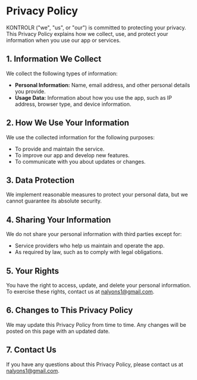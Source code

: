 # Privacy Policy

KONTROLR ("we", "us", or "our") is committed to protecting your privacy. This Privacy Policy explains how we collect, use, and protect your information when you use our app or services.

## 1. Information We Collect

We collect the following types of information:
- **Personal Information:** Name, email address, and other personal details you provide.
- **Usage Data:** Information about how you use the app, such as IP address, browser type, and device information.

## 2. How We Use Your Information

We use the collected information for the following purposes:
- To provide and maintain the service.
- To improve our app and develop new features.
- To communicate with you about updates or changes.

## 3. Data Protection

We implement reasonable measures to protect your personal data, but we cannot guarantee its absolute security.

## 4. Sharing Your Information

We do not share your personal information with third parties except for:
- Service providers who help us maintain and operate the app.
- As required by law, such as to comply with legal obligations.

## 5. Your Rights

You have the right to access, update, and delete your personal information. To exercise these rights, contact us at nalyons1@gmail.com.

## 6. Changes to This Privacy Policy

We may update this Privacy Policy from time to time. Any changes will be posted on this page with an updated date.

## 7. Contact Us

If you have any questions about this Privacy Policy, please contact us at nalyons1@gmail.com.
